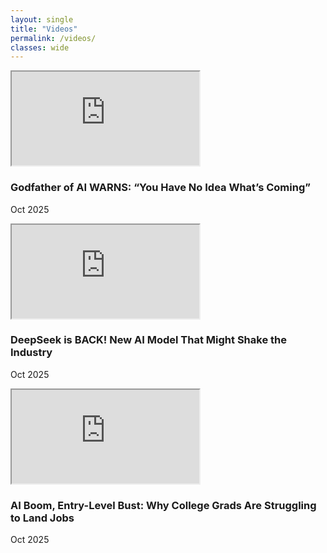 ```yaml
---
layout: single
title: "Videos"
permalink: /videos/
classes: wide
---
```


<div class="vd-grid">

  <article class="vd-card">
    <div class="vd-embed">
      <iframe src="https://www.youtube-nocookie.com/embed/ZE_H7rijrVk?rel=0&modestbranding=1"
              title="Godfather of AI WARNS: You Have No Idea What's Coming"
              loading="lazy"
              allow="accelerometer; autoplay; clipboard-write; encrypted-media; gyroscope; picture-in-picture; web-share"
              referrerpolicy="strict-origin-when-cross-origin"
              allowfullscreen></iframe>
    </div>
    <h3 class="vd-title">Godfather of AI WARNS: “You Have No Idea What’s Coming”</h3>
    <p class="vd-meta">Oct 2025</p>
  </article>

  <article class="vd-card">
    <div class="vd-embed">
      <iframe src="https://www.youtube-nocookie.com/embed/SNDKvd-gorE?rel=0&modestbranding=1"
              title="DeepSeek is BACK! New AI Model That Might Shake the Industry"
              loading="lazy"
              allow="accelerometer; autoplay; clipboard-write; encrypted-media; gyroscope; picture-in-picture; web-share"
              referrerpolicy="strict-origin-when-cross-origin"
              allowfullscreen></iframe>
    </div>
    <h3 class="vd-title">DeepSeek is BACK! New AI Model That Might Shake the Industry</h3>
    <p class="vd-meta">Oct 2025</p>
  </article>

  <article class="vd-card">
    <div class="vd-embed">
      <iframe src="https://www.youtube-nocookie.com/embed/zUvRv5JrItk?rel=0&modestbranding=1"
              title="AI Boom, Entry-Level Bust: Why College Grads Are Struggling to Land Jobs"
              loading="lazy"
              allow="accelerometer; autoplay; clipboard-write; encrypted-media; gyroscope; picture-in-picture; web-share"
              referrerpolicy="strict-origin-when-cross-origin"
              allowfullscreen></iframe>
    </div>
    <h3 class="vd-title">AI Boom, Entry-Level Bust: Why College Grads Are Struggling to Land Jobs</h3>
    <p class="vd-meta">Oct 2025</p>
  </article>

</div>
